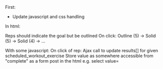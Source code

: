 First:
- Update javascript and css handling

In html:

Reps should indicate the goal but be outlined
On click:
    Outline (5) -> Solid (5) -> Solid (4) -> ...

With some javascript:
    On click of rep:
        Ajax call to update results[] for given scheduled_workout_exercise
        Store value as somewhere accessible from "complete" as a form post in the html e.g. select value=
